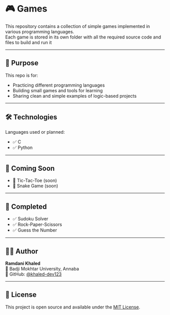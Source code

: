 # 🎮 Games

This repository contains a collection of simple games implemented in various programming languages.  
Each game is stored in its own folder with all the required source code and files to build and run it

---

## 🧠 Purpose

This repo is for:

- Practicing different programming languages
- Building small games and tools for learning
- Sharing clean and simple examples of logic-based projects

---

## 🛠️ Technologies

Languages used or planned:

- ✅ C
- ✅ Python

---

## 🧭 Coming Soon

- 🔲 Tic-Tac-Toe  (soon)
- 🔲 Snake Game   (soon)

---

## 🚀 Completed

- ✅ Sudoku Solver  
- ✅ Rock-Paper-Scissors  
- ✅ Guess the Number  

---

## 👨‍💻 Author

**Ramdani Khaled**  
📍 Badji Mokhtar University, Annaba  
💼 GitHub: [@khaled-dev123](https://github.com/khaled-dev123)

---

## 📜 License

This project is open source and available under the [MIT License](LICENSE).
